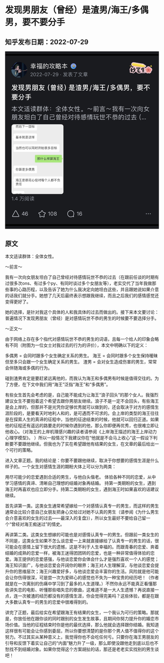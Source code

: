# 发现男朋友（曾经）是渣男/海王/多偶男，要不要分手

## 知乎发布日期：2022-07-29
![alt text](https://github.com/happinessguru/The-Strategy-Book-of-Happiness/blob/main/images/%E5%8F%91%E7%8E%B0%E7%94%B7%E6%9C%8B%E5%8F%8B%EF%BC%88%E6%9B%BE%E7%BB%8F%EF%BC%89%E6%98%AF%E6%B8%A3%E7%94%B7%E6%B5%B7%E7%8E%8B%E5%A4%9A%E5%81%B6%E7%94%B7%E8%A6%81%E4%B8%8D%E8%A6%81%E5%88%86%E6%89%8B.jpg?raw=true)

## 原文

本文适读群体：全体女性。

～前言～

我有一次向女朋友坦白了自己曾经对待感情玩世不恭的过去（在跟前任谈的时期有过很多次ons、有过多个py、有同时谈过多个女朋友等），老实交代了当年我做那些事的心路历程，以及告诉了她为什么我决定向她坦白这些，并且跟她说如果介意的话我们就分手。她想了几天后最终表示想跟我继续，而且之后我们的感情感觉还变得更好了。

她的选择，是针对我这个具体的人和我具体的过去而做出的。接下来本文要讨论：普遍情况下发现男朋友（曾经）是对感情玩世不恭的男生的时候要不要选择分手。

～正文～

由于网络上存在多个指代对感情玩世不恭的男生的词语，且每一个给人的印象会略有不同（附图为一位女士对我过去的行为的评价），本文中明确以下的定义：

多偶男 = 会同时跟多个女生确定关系的男生。
海王 = 会同时跟多个女生保持暧昧但至多只会跟一个女生确定关系的男生。
渣男 = 会对女生造成伤害的男生，常常会伴随海或多偶的行为。

碰到渣男肯定是要赶紧远离他的，而我认为海王和多偶男有时候是值得交往的。为了方便，在下文中我们用“海王”泛指“海王”和“多偶男”。

有些女生首先会考虑的是，自己能不能成为让海王“浪子回头”的那个女人。我强烈建议女生不要抱着这个希望去跟你男朋友继续。浪子不是一定不会回头，有些海王是会上岸的，但那并不是光凭你足够优秀就可以做到的，还会取决于对方的感情生涯阶段的，是要看天时地利人和的，是可遇而不可求的。会上岸的类型的海王往往是在探索人生的真谛的征程中，当他的征途结束的时候，他就可以回归正道。如果他的征程还有遥远的路要走的时候你遇到的他，那么你即便再优秀，也很难立即让他收心。（对海王的上岸机理感兴趣的读者请参阅《上岸海王描述的海王上岸动力心理学模型》。 ）所以一般情况下我建议你在“他就是不会马上收心”这一假设下判断要不要跟他继续。但我也为了实在希望跟他有结果的女生，在文章的最后给出一个可行的策略。

进入文章正题。我的结论是：你要不要跟他继续，取决于你想要的感情生涯是什么样子的。一个女生对感情生涯的期盼大体上可以分为两类：

用尽可能少的恋爱遇到合适的男生，与他白头偕老。
体验各种不同的恋爱，从中学习感情的真谛、清晰自己理想的结婚对象再结婚。
持第一类期盼的女生，遇到海王时再喜欢也应立即分手。持第二类期盼的女生，遇到海王时如果喜欢的话建议继续。

首先讲第一类。这类女生通常希望嫁给一个对感情认真专一的男生，而这样的男生通常会比较介意自己女朋友把身心交给过对她不认真的男生（请参阅《为什么男生会介意喜欢的女生的过去——最深入的复盘》），所以女生最好不要给自己留一个“曾经对海王痴迷过”的情史。

再讲第二类。这类女生想嫁的可能也是对感情认真专一的男生。但跟前一类女生的不同是，这类女生如果不怎么谈恋爱一上来就直接嫁给了认真专一的男生的话，很可能会在感情上留下很大的遗憾，这是不利于人生幸福的。而跟青春的恋爱、奔着结婚的成熟的恋爱一样，被海王迷得团团转的恋爱，也是一种非常值得体验的恋爱。海王提供的恋爱感强，与他谈恋爱你会体会什么才是强烈喜欢一个人的感觉；海王知识面广，与他谈恋爱会开阔你的眼界；海王对人生理解深，与他谈恋爱会提升你的思维层次；海王兴趣爱好多，与他谈恋爱会丰富你的生活。风险就是他可能会让你伤得很深，可是尝一次为爱碎心的感觉也不失为一种宝贵的经历吧！（作者就是在一次离别的伤痛中学习到了最多的人生道理。）不然你永远不能真正看懂那些讲失恋的电影、听懂那些唱失恋的歌曲，这难道不是一大人生遗憾？再说直接一点，连一次被渣的经历都没有的感情生涯，你会觉得完美吗？这些体验，都是在跟大多数认真专一的男生的恋爱中很难得到的。

讲完了正题，最后给实在希望跟海王有结果的女生，一个我认为可行的策略。那就是，你放任他在跟你谈的同时跟别的女生发生故事，且期间你努力提升你的婚恋市场价值。当他的征程结束时你是他的最优选择，那么他就会选择跟你结婚。我知道这样很有可能会让你感到委屈，所以你要想清楚的是你那个男人值不值得你的这个努力。不过其实从某种意义上，我觉得你也不会吃任何亏。只要你在海王男朋友的引导和反馈下着实让自己的“内面”魅力升了一级，那么即使没跟他走到底以后也不愁找不到结婚对象。如果你觉得这个方案胡扯的话，那还是老老实实找别的男生谈吧！
